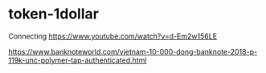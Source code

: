 # token-1dollar
Connecting
https://www.youtube.com/watch?v=d-Em2w156LE

https://www.banknoteworld.com/vietnam-10-000-dong-banknote-2018-p-119k-unc-polymer-tap-authenticated.html

